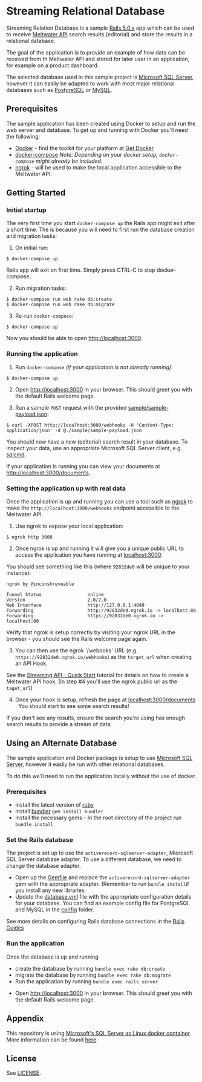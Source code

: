 # Streaming Relational Database

Streaming Relation Database is a sample [Rails 5.0.x][rails-5.0.x] app which can be used to receive [Meltwater API][meltwater-api-docs] search results (editorial) and store the results in a relational database.

The goal of the application is to provide an example of how data can be received from th Meltwater API and stored for later user in an application, for example on a product dashboard.

The selected database used in this sample project is [Microsoft SQL Server][mssql-server-official], however it can easily be adapted to work with most major relational databases such as [PostgreSQL][postgre-sql] or [MySQL][my-sql].


## Prerequisites

The sample application has been created using Docker to setup and run the web server and database. To get up and running with Docker you'll need the following:

- [Docker][docker-official] - find the toolkit for your platform at [Get Docker][get-docker]
- [docker-compose][docker-compose-official] _Note: Depending on your docker setup, `docker-compose` might already be included._
- [ngrok][ngrok] - will be used to make the local application accessible to the Meltwater API.


## Getting Started

### Initial startup

The very first time you start `docker-compose up` the Rails app might exit after a short time. The is because you will need to first run the database creation and migration tasks:

1. On initial run:

```shell
$ docker-compose up
```

Rails app will exit on first time. Simply press CTRL-C to stop docker-compose.

2. Run migration tasks:

```shell
$ docker-compose run web rake db:create
$ docker-compose run web rake db:migrate
```

3. Re-run `docker-compose`:

```shell
$ docker-compose up
```

Now you should be able to open [http://localhost:3000][rails-local].

### Running the application

1. Run `docker-compose` _(if your application is not already running)_:

```shell
$ docker-compose up
```

2. Open [http://localhost:3000][rails-local] in your browser. This should greet you with the default Rails welcome page.

3. Run a sample `POST` request with the provided [sample/sample-payload.json][sample-payload]:

```shell
$ curl -XPOST http://localhost:3000/webhooks -H 'Content-Type: application/json' -d @./sample/sample-payload.json
```

You should now have a new (editorial) search result in your database. To inspect your data, use an appropriate Microsoft SQL Server client, e.g. [sqlcmd][sqlcmd].

If your application is running you can view your documents at [http://localhost:3000/documents][localhost-documents-list].

### Setting the application up with real data

Once the application is up and running you can use a tool such as [ngrok][ngrok] to make the `http://localhost:3000/webhooks` endpoint accessible to the Meltwater API.

1. Use ngrok to expose your local application:

```shell
$ ngrok http 3000
```

2. Once ngrok is up and running it will give you a unique public URL to access the application you have running at [localhost:3000][rails-local].

You should see something like this (where `92832de0` will be unique to your instance):

```shell
ngrok by @inconshreveable

Tunnel Status                 online
Version                       2.0/2.0
Web Interface                 http://127.0.0.1:4040
Forwarding                    http://92832de0.ngrok.io -> localhost:80
Forwarding                    https://92832de0.ngrok.io -> localhost:80
```

Verify that ngrok is setup correctly by visiting your ngrok URL in the browser - you should see the Rails welcome page again.

3. You can then use the ngrok '/webooks' URL (e.g. `https://92832de0.ngrok.io/webhooks`) as the `target_url` when creating an API Hook.

See the [Streaming API - Quick Start][streaming-quick-start] tutorial for details on how to create a Meltwater API hook. (In step #4 you'll use the ngrok public url as the `taget_url`)

4. Once your hook is setup, refresh the page at [localhost:3000/documents][localhost-documents-list] . You should start to see some search results!

If you don't see any results, ensure the search you're using has enough search results to provide a stream of data.

## Using an Alternate Database

The sample application and Docker package is setup to use [Microsoft SQL Server][mssql-server-official], however it easily be run with other relational databases.

To do this we'll need to run the application locally without the use of docker.

### Prerequisites

- Install the latest version of [ruby][ruby]
- Install [bundler][bundler] `gem install bundler`
- Install the necessary gems - In the root directory of the project run `bundle install`

### Set the Rails database

The project is set up to use the `activerecord-sqlserver-adapter`, Microsoft SQL Server database adapter. To use a different database, we need to change the database adapter.

- Open up the [Gemfile][gemfile] and replace the `activerecord-sqlserver-adapter` gem with the appropriate adapter. (Remember to run `bundle install`if you install any new libraries.
- Update the [database.yml][database.yml] file with the appropriate configuration details for your database. You can find an example config file for PostgreSQL and MySQL in the [config][config] folder.

See more details on configuring Rails database connections in the [Rails Guides][rails-connection-preference]

### Run the application

Once the database is up and running

- create the database by running `bundle exec rake db:create`
- migrate the database by running `bundle exec rake db:migrate`
- Run the application by running `bundle exec rails server`
* Open [http://localhost:3000][rails-local] in your browser. This should greet you with the default Rails welcome page.

## Appendix

This repository is using [Microsoft's SQL Server as Linux docker container][mssql-server-linux-docker]. More information can be found [here][mssql-server-linux-docker].

## License

See [LICENSE](LICENSE).

[meltwater-api-docs]: https://developer.meltwater.com/
[rails-5.0.x]: http://guides.rubyonrails.org/5_0_release_notes.html
[postgre-sql]: https://www.postgresql.org/
[my-sql]: https://www.mysql.com
[docker-official]: https://www.docker.com/
[get-docker]: https://www.docker.com/get-docker
[docker-compose-official]: https://docs.docker.com/compose/
[mssql-server-official]: https://www.microsoft.com/en-us/sql-server/
[sqlcmd]: https://docs.microsoft.com/en-us/sql/linux/sql-server-linux-connect-and-query-sqlcmd
[mssql-server-linux-docker]: https://docs.microsoft.com/en-us/sql/linux/sql-server-linux-setup-docker
[sample-payload]: ./sample/sample-payload.json
[rails-local]: http://localhost:3000
[localhost-documents-list]: http://localhost:3000/documents
[ngrok]: https://ngrok.com/
[streaming-quick-start]: https://developer.meltwater.com/tutorials/streaming-quick-start
[ruby]: https://www.ruby-lang.org/en/
[bundler]: http://bundler.io/
[gemfile]: https://github.com/meltwater/streaming-relational-database/blob/master/Gemfile
[rails-connection-preference]: http://guides.rubyonrails.org/configuring.html#connection-preference
[database.yml]: https://github.com/meltwater/streaming-relational-database/blob/master/config/database.yml
[config]: https://github.com/meltwater/streaming-relational-database/blob/master/config/

